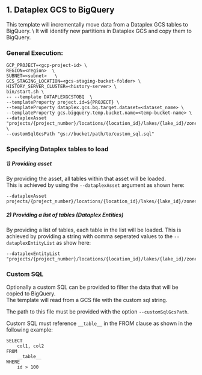 ## 1. Dataplex GCS to BigQuery

This template will incrementally move data from a Dataplex GCS tables to BigQuery. \ 
It will identify new partitions in Dataplex GCS and copy them to BigQuery.

### General Execution:

```
GCP_PROJECT=<gcp-project-id> \
REGION=<region>  \
SUBNET=<subnet>   \
GCS_STAGING_LOCATION=<gcs-staging-bucket-folder> \
HISTORY_SERVER_CLUSTER=<history-server> \
bin/start.sh \
-- --template DATAPLEXGCSTOBQ  \
--templateProperty project.id=${PROJECT} \
--templateProperty dataplex.gcs.bq.target.dataset=<dataset_name> \
--templateProperty gcs.bigquery.temp.bucket.name=<temp-bucket-name> \
--dataplexAsset "projects/{project_number}/locations/{location_id}/lakes/{lake_id}/zones/{zone_id}/asset/{asset_id}" \
--customSqlGcsPath "gs://bucket/path/to/custom_sql.sql" 
```

### Specifying Dataplex tables to load
##### 1) Providing asset 
By providing the asset, all tables within that asset will be loaded.\
This is achieved by using the `--dataplexAsset` argument as shown here:
```
--dataplexAsset projects/{project_number}/locations/{location_id}/lakes/{lake_id}/zones/{zone_id}/asset/{asset_id}
```

##### 2) Providing a list of tables (Dataplex Entities)
By providing a list of tables, each table in the list will be loaded.
This is achieved by providing a string with comma seperated values to the `--dataplexEntityList` as show here:
```
--dataplexEntityList "projects/{project_number}/locations/{location_id}/lakes/{lake_id}/zones/{zone_id}/entities/{entity_id_1},projects/{project_number}/locations/{location_id}/lakes/{lake_id}/zones/{zone_id}/entities/{entity_id_2}"
```

### Custom SQL 

Optionally a custom SQL can be provided to filter the data that will be copied to BigQuery. \
The template will read from a GCS file with the custom sql string.

The path to this file must be provided with the option `--customSqlGcsPath`. 

Custom SQL must reference `__table__` in the FROM clause as shown in the following example:

```
SELECT 
    col1, col2
FROM
    __table__
WHERE 
    id > 100
```